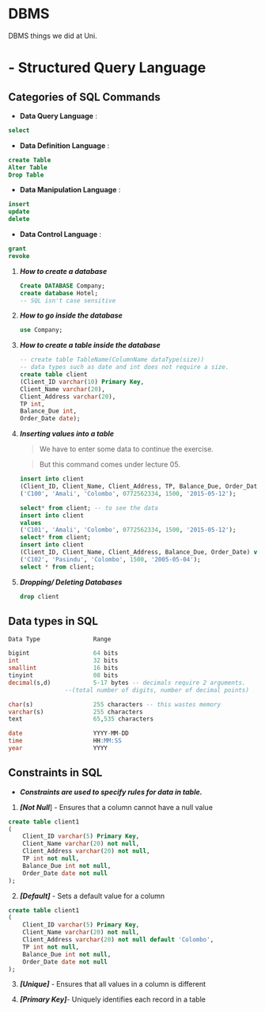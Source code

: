 # DBMS
 DBMS things we did at Uni.

# - Structured Query Language

## Categories of SQL Commands

- **Data Query Language** : 
```sql 
select
```
- **Data Definition Language** :
```sql
create Table
Alter Table
Drop Table
```
- **Data Manipulation Language** :
```sql
insert
update
delete
```
- **Data Control Language** :
```sql
grant
revoke
```


1. **_How to create a database_**

    ```sql
    Create DATABASE Company;
    create database Hotel;
    -- SQL isn't case sensitive
    ```
2. **_How to go inside the database_**

    ```sql
    use Company;
    ```
3. **_How to create a table inside the database_**

    ```sql
    -- create table TableName(ColumnName dataType(size))
    -- data types such as date and int does not require a size.
    create table client
    (Client_ID varchar(10) Primary Key,
    Client_Name varchar(20),
    Client_Address varchar(20),
    TP int,
    Balance_Due int,
    Order_Date date);
    ```
4. **_Inserting values into a table_**

    > We have to enter some data to continue the exercise.

    > But this command comes under lecture 05. 

    ```sql
    insert into client
    (Client_ID, Client_Name, Client_Address, TP, Balance_Due, Order_Date) values
    ('C100', 'Amali', 'Colombo', 0772562334, 1500, '2015-05-12');

    select* from client; -- to see the data
    insert into client
    values
    ('C101', 'Amali', 'Colombo', 0772562334, 1500, '2015-05-12');
    select* from client;
    insert into client
    (Client_ID, Client_Name, Client_Address, Balance_Due, Order_Date) values
    ('C102', 'Pasindu', 'Colombo', 1500, '2005-05-04');
    select * from client;
    ```
5. **_Dropping/ Deleting Databases_**

    ```sql
    drop client
    ```
## Data types in SQL
```
Data Type               Range
```
```sql
bigint                  64 bits
int                     32 bits
smallint                16 bits
tinyint                 08 bits
decimal(s,d)            5-17 bytes -- decimals require 2 arguments.
                --(total number of digits, number of decimal points)

char(s)                 255 characters -- this wastes memory
varchar(s)              255 characters
text                    65,535 characters

date                    YYYY-MM-DD
time                    HH:MM:SS
year                    YYYY
```
## Constraints in SQL

- **_Constraints are used to specify rules for data in table._**


1. ***[Not Null***] -   Ensures that a 
                        column cannot have a null value
```sql
create table client1
(   
    Client_ID varchar(5) Primary Key,
    Client_Name varchar(20) not null,
    Client_Address varchar(20) not null,
    TP int not null,
    Balance_Due int not null,
    Order_Date date not null
);
```

2. ***[Default]***  -   Sets a default value for a column
```sql
create table client1
(   
    Client_ID varchar(5) Primary Key,
    Client_Name varchar(20) not null,
    Client_Address varchar(20) not null default 'Colombo',
    TP int not null,
    Balance_Due int not null,
    Order_Date date not null
);
```

3. ***[Unique]***    -   Ensures that all values in a column is different

4. ***[Primary Key]***- Uniquely identifies each record in a table
